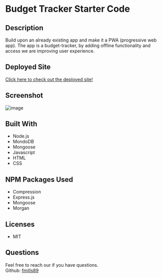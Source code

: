 # Budget Tracker Starter Code

## Description
Build upon an already existing app and make it a PWA (progressive web app). The app is a budget-tracker, by adding offline functionality and access we are improving user experience.

## Deployed Site
<a href="https://obscure-fjord-94761.herokuapp.com/">Click here to check out the deployed site!</a>

## Screenshot
![image](https://user-images.githubusercontent.com/89666151/159199115-e8e9ec7b-7c22-44bd-ab4d-f936bdf0e242.png)

## Built With
- Node.js
- MondoDB
- Mongoose
- Javascript
- HTML
- CSS

## NPM Packages Used
- Compression
- Express.js
- Mongoose
- Morgan

## Licenses
- MIT

## Questions
Feel free to reach our if you have questions. </br>
Github: <a href="github.com/fmill89">fmills89</a>

